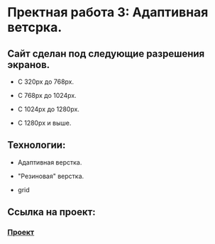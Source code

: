 # Пректная работа 3: Адаптивная ветсрка.

## Сайт сделан под следующие разрешения экранов.

* С 320px до 768px.

* C 768px до 1024px.

* С 1024px до 1280px.

* С 1280px и выше.

## Технологии:

* Адаптивная верстка.

* "Резиновая" верстка.

*  grid



##  Ссылка на проект: 


### [Проект](https://vladimir412.github.io/russian-travel/)